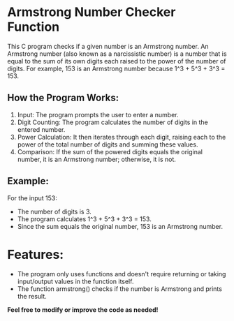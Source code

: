 # Armstrong Number Checker Function

This C program checks if a given number is an Armstrong number.
An Armstrong number (also known as a narcissistic number) is a number that is equal to the sum
of its own digits each raised to the power of the number of digits. For example, 153 is an Armstrong number
because 1^3 + 5^3 + 3^3 = 153.

## How the Program Works:
1. Input: The program prompts the user to enter a number.
2. Digit Counting: The program calculates the number of digits in the entered number.
3. Power Calculation: It then iterates through each digit, raising each to the power of the total number of digits and summing these values.
4. Comparison: If the sum of the powered digits equals the original number, it is an Armstrong number; otherwise, it is not.

## Example:
For the input 153:
- The number of digits is 3.
- The program calculates 1^3 + 5^3 + 3^3 = 153.
- Since the sum equals the original number, 153 is an Armstrong number.

# Features:
- The program only uses functions and doesn't require returning or taking input/output values in the function itself.
- The function armstrong() checks if the number is Armstrong and prints the result.

**Feel free to modify or improve the code as needed!**

